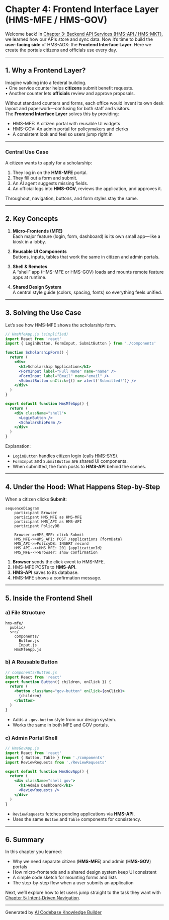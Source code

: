 # Chapter 4: Frontend Interface Layer (HMS-MFE / HMS-GOV)

Welcome back! In [Chapter 3: Backend API Services (HMS-API / HMS-MKT)](03_backend_api_services__hms_api___hms_mkt__.md), we learned how our APIs store and sync data. Now it’s time to build the **user-facing side** of HMS-AGX: the **Frontend Interface Layer**. Here we create the portals citizens and officials use every day.

---

## 1. Why a Frontend Layer?

Imagine walking into a federal building.  
• One service counter helps **citizens** submit benefit requests.  
• Another counter lets **officials** review and approve proposals.

Without standard counters and forms, each office would invent its own desk layout and paperwork—confusing for both staff and visitors.  
The **Frontend Interface Layer** solves this by providing:

- HMS-MFE: A citizen portal with reusable UI widgets  
- HMS-GOV: An admin portal for policymakers and clerks  
- A consistent look and feel so users jump right in

---

### Central Use Case

A citizen wants to apply for a scholarship:

1. They log in on the **HMS-MFE** portal.  
2. They fill out a form and submit.  
3. An AI agent suggests missing fields.  
4. An official logs into **HMS-GOV**, reviews the application, and approves it.

Throughout, navigation, buttons, and form styles stay the same.

---

## 2. Key Concepts

1. **Micro-Frontends (MFE)**  
   Each major feature (login, form, dashboard) is its own small app—like a kiosk in a lobby.

2. **Reusable UI Components**  
   Buttons, inputs, tables that work the same in citizen and admin portals.

3. **Shell & Remotes**  
   A “shell” app (HMS-MFE or HMS-GOV) loads and mounts remote feature apps at runtime.

4. **Shared Design System**  
   A central style guide (colors, spacing, fonts) so everything feels unified.

---

## 3. Solving the Use Case

Let’s see how HMS-MFE shows the scholarship form.

```jsx
// HmsMfeApp.js (simplified)
import React from 'react'
import { LoginButton, FormInput, SubmitButton } from './components'

function ScholarshipForm() {
  return (
    <div>
      <h2>Scholarship Application</h2>
      <FormInput label="Full Name" name="name" />
      <FormInput label="Email" name="email" />
      <SubmitButton onClick={() => alert('Submitted!')} />
    </div>
  )
}

export default function HmsMfeApp() {
  return (
    <div className="shell">
      <LoginButton />
      <ScholarshipForm />
    </div>
  )
}
```

Explanation:  
- `LoginButton` handles citizen login (calls [HMS-SYS](01_core_system_platform__hms_sys__.md)).  
- `FormInput` and `SubmitButton` are shared UI components.  
- When submitted, the form posts to **HMS-API** behind the scenes.

---

## 4. Under the Hood: What Happens Step-by-Step

When a citizen clicks **Submit**:

```mermaid
sequenceDiagram
    participant Browser
    participant HMS_MFE as HMS-MFE
    participant HMS_API as HMS-API
    participant PolicyDB

    Browser->>HMS_MFE: click Submit
    HMS_MFE->>HMS_API: POST /applications {formData}
    HMS_API->>PolicyDB: INSERT record
    HMS_API-->>HMS_MFE: 201 {applicationId}
    HMS_MFE-->>Browser: show confirmation
```

1. **Browser** sends the click event to HMS-MFE.  
2. HMS-MFE POSTs to **HMS-API**.  
3. **HMS-API** saves to its database.  
4. HMS-MFE shows a confirmation message.

---

## 5. Inside the Frontend Shell

### a) File Structure

```
hms-mfe/
  public/
  src/
    components/
      Button.js
      Input.js
    HmsMfeApp.js
```

### b) A Reusable Button

```jsx
// components/Button.js
import React from 'react'
export function Button({ children, onClick }) {
  return (
    <button className="gov-button" onClick={onClick}>
      {children}
    </button>
  )
}
```

- Adds a `.gov-button` style from our design system.  
- Works the same in both MFE and GOV portals.

### c) Admin Portal Shell

```jsx
// HmsGovApp.js
import React from 'react'
import { Button, Table } from './components'
import ReviewRequests from './ReviewRequests'

export default function HmsGovApp() {
  return (
    <div className="shell gov">
      <h1>Admin Dashboard</h1>
      <ReviewRequests />
    </div>
  )
}
```

- `ReviewRequests` fetches pending applications via **HMS-API**.  
- Uses the same `Button` and `Table` components for consistency.

---

## 6. Summary

In this chapter you learned:

- Why we need separate citizen (**HMS-MFE**) and admin (**HMS-GOV**) portals  
- How micro-frontends and a shared design system keep UI consistent  
- A simple code sketch for mounting forms and lists  
- The step-by-step flow when a user submits an application  

Next, we’ll explore how to let users jump straight to the task they want with [Chapter 5: Intent-Driven Navigation](05_intent_driven_navigation_.md).

---

Generated by [AI Codebase Knowledge Builder](https://github.com/The-Pocket/Tutorial-Codebase-Knowledge)